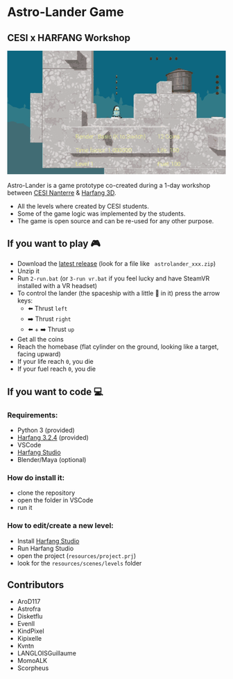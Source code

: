 # Astro-Lander Game

## CESI x HARFANG Workshop

![gameplay](img/gameplay_000_web.gif)

Astro-Lander is a game prototype co-created during a 1-day workshop between [CESI Nanterre](https://paris.cesi.fr/) & [Harfang 3D](https://www.harfang3d.com).
* All the levels where created by CESI students.
* Some of the game logic was implemented by the students.
* The game is open source and can be re-used for any other purpose.

## If you want to play :video_game:
 - Download the [latest release](https://github.com/harfang3d/game-astro-lander/releases) (look for a file like ` astrolander_xxx.zip`)
 - Unzip it
 - Run `2-run.bat` (or `3-run vr.bat` if you feel lucky and have SteamVR installed with a VR headset)
 - To control the lander (the spaceship with a little :brain: in it) press the arrow keys:
   - :arrow_left: Thrust `left`
   - :arrow_right: Thrust `right`
   - :arrow_left: + :arrow_right: Thrust `up`
 - Get all the coins
 - Reach the homebase (flat cylinder on the ground, looking like a target, facing upward)
 - If your life reach `0`, you die
 - If your fuel reach `0`, you die

## If you want to code :computer:

### Requirements:
 - Python 3 (provided)
 - [Harfang 3.2.4](https://pypi.org/project/harfang/) (provided)
 - VSCode
 - [Harfang Studio](https://www.harfang3d.com/en_US/studio)
 - Blender/Maya (optional)
 
 ### How do install it:
 - clone the repository
 - open the folder in VSCode
 - run it
 
 ### How to edit/create a new level:
 - Install [Harfang Studio](https://www.harfang3d.com/en_US/studio)
 - Run Harfang Studio
 - open the project (`resources/project.prj`)
 - look for the `resources/scenes/levels` folder
 
## Contributors
- AroD117
- Astrofra
- Disketflu
- Evenll
- KindPixel
- Kipixelle
- Kvntn
- LANGLOISGuillaume
- MomoALK
- Scorpheus
